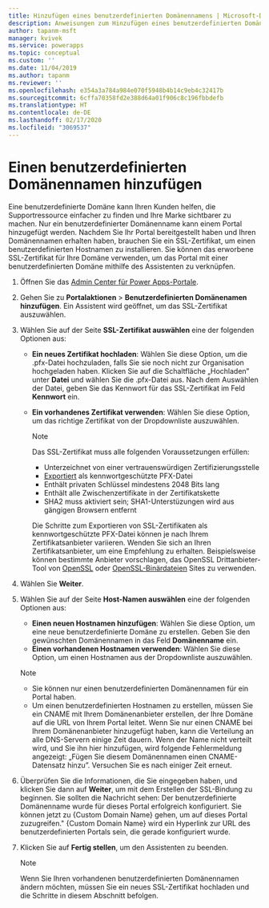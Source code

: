 ```yaml
---
title: Hinzufügen eines benutzerdefinierten Domänennamens | Microsoft-Dokumentation
description: Anweisungen zum Hinzufügen eines benutzerdefinierten Domänennamens.
author: tapanm-msft
manager: kvivek
ms.service: powerapps
ms.topic: conceptual
ms.custom: ''
ms.date: 11/04/2019
ms.author: tapanm
ms.reviewer: ''
ms.openlocfilehash: e354a3a784a984e070f5948b4b14c9eb4c32417b
ms.sourcegitcommit: 6cffa70358fd2e388d64a01f906c8c196fbbdefb
ms.translationtype: HT
ms.contentlocale: de-DE
ms.lasthandoff: 02/17/2020
ms.locfileid: "3069537"
---
```

# <a name="add-a-custom-domain-name"></a>Einen benutzerdefinierten Domänennamen hinzufügen

Eine benutzerdefinierte Domäne kann Ihren Kunden helfen, die Supportressource einfacher zu finden und Ihre Marke sichtbarer zu machen. Nur ein benutzerdefinierter Domänenname kann einem Portal hinzugefügt werden. Nachdem Sie Ihr Portal bereitgestellt haben und Ihren Domänennamen erhalten haben, brauchen Sie ein SSL-Zertifikat, um einen benutzerdefinierten Hostnamen zu installieren. Sie können das erworbene SSL-Zertifikat für Ihre Domäne verwenden, um das Portal mit einer benutzerdefinierten Domäne mithilfe des Assistenten zu verknüpfen.

1. Öffnen Sie das [Admin Center für Power Apps-Portale](admin-overview.md).

2. Gehen Sie zu **Portalaktionen** > **Benutzerdefinierten Domänenamen hinzufügen**. Ein Assistent wird geöffnet, um das SSL-Zertifikat auszuwählen.

3. Wählen Sie auf der Seite **SSL-Zertifikat auswählen** eine der folgenden Optionen aus:
   - **Ein neues Zertifikat hochladen**: Wählen Sie diese Option, um die .pfx-Datei hochzuladen, falls Sie sie noch nicht zur Organisation hochgeladen haben. Klicken Sie auf die Schaltfläche „Hochladen” unter **Datei** und wählen Sie die .pfx-Datei aus. Nach dem Auswählen der Datei, geben Sie das Kennwort für das SSL-Zertifikat im Feld **Kennwort** ein.
   - **Ein vorhandenes Zertifikat verwenden**: Wählen Sie diese Option, um das richtige Zertifikat von der Dropdownliste auszuwählen.

     > [!Note]
     > Das SSL-Zertifikat muss alle folgenden Voraussetzungen erfüllen:
     > - Unterzeichnet von einer vertrauenswürdigen Zertifizierungsstelle
     > - [Exportiert](https://docs.microsoft.com/powershell/module/pkiclient/export-pfxcertificate?view=win10-ps) als kennwortgeschützte PFX-Datei
     > - Enthält privaten Schlüssel mindestens 2048 Bits lang
     > - Enthält alle Zwischenzertifikate in der Zertifikatskette
     > - SHA2 muss aktiviert sein; SHA1-Unterstüzungen wird aus gängigen Browsern entfernt
     > 
     > Die Schritte zum Exportieren von SSL-Zertifikaten als kennwortgeschützte PFX-Datei können je nach Ihrem Zertifikatsanbieter variieren. Wenden Sie sich an Ihren Zertifikatsanbieter, um eine Empfehlung zu erhalten. Beispielsweise können bestimmte Anbieter vorschlagen, das OpenSSL Drittanbieter-Tool von [OpenSSL](https://www.openssl.org/) oder [OpenSSL-Binärdateien](https://wiki.openssl.org/index.php/Binaries) Sites zu verwenden. 

4. Wählen Sie **Weiter**.

5. Wählen Sie auf der Seite **Host-Namen auswählen** eine der folgenden Optionen aus:
    - **Einen neuen Hostnamen hinzufügen**: Wählen Sie diese Option, um eine neue benutzerdefinierte Domäne zu erstellen. Geben Sie den gewünschten Domänennamen in das Feld **Domänenname** ein.
    - **Einen vorhandenen Hostnamen verwenden**: Wählen Sie diese Option, um einen Hostnamen aus der Dropdownliste auszuwählen. 
   
   > [!Note]
   > - Sie können nur einen benutzerdefinierten Domänennamen für ein Portal haben. 
   > - Um einen benutzerdefinierten Hostnamen zu erstellen, müssen Sie ein CNAME mit Ihrem Domänenanbieter erstellen, der Ihre Domäne auf die URL von Ihrem Portal leitet. Wenn Sie nur einen CNAME bei Ihrem Domänenanbieter hinzugefügt haben, kann die Verteilung an alle DNS-Servern einige Zeit dauern. Wenn der Name nicht verteilt wird, und Sie ihn hier hinzufügen, wird folgende Fehlermeldung angezeigt: „Fügen Sie diesem Domänennamen einen CNAME-Datensatz hinzu”. Versuchen Sie es nach einiger Zeit erneut.

6. Überprüfen Sie die Informationen, die Sie eingegeben haben, und klicken Sie dann auf **Weiter**, um mit dem Erstellen der SSL-Bindung zu beginnen. Sie sollten die Nachricht sehen: Der benutzerdefinierte Domänenname wurde für dieses Portal erfolgreich konfiguriert. Sie können jetzt zu {Custom Domain Name} gehen, um auf dieses Portal zuzugreifen." {Custom Domain Name} wird ein Hyperlink zur URL des benutzerdefinierten Portals sein, die gerade konfiguriert wurde.

7. Klicken Sie auf **Fertig stellen**, um den Assistenten zu beenden.

    > [!Note]
    > Wenn Sie Ihren vorhandenen benutzerdefinierten Domänennamen ändern möchten, müssen Sie ein neues SSL-Zertifikat hochladen und die Schritte in diesem Abschnitt befolgen.
    

